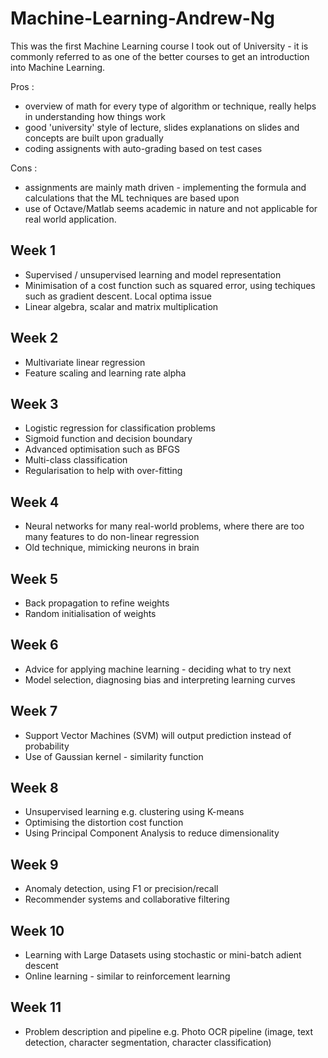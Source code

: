 # Machine-Learning-Andrew-Ng

This was the first Machine Learning course I took out of University - it is commonly referred to as one of the better courses to get an introduction into Machine Learning.

Pros :
* overview of math for every type of algorithm or technique, really helps in understanding how things work
* good 'university' style of lecture, slides explanations on slides and concepts are built upon gradually
* coding assignents with auto-grading based on test cases

Cons :
* assignments are mainly math driven - implementing the formula and calculations that the ML techniques are based upon
* use of Octave/Matlab seems academic in nature and not applicable for real world application.

<h2>Week 1</h2>

* Supervised / unsupervised learning and model representation
* Minimisation of a cost function such as squared error, using techiques such as gradient descent. Local optima issue
* Linear algebra, scalar and matrix multiplication

<h2>Week 2</h2>

* Multivariate linear regression 
* Feature scaling and learning rate alpha

<h2>Week 3</h2>

* Logistic regression for classification problems
* Sigmoid function and decision boundary
* Advanced optimisation such as BFGS
* Multi-class classification
* Regularisation to help with over-fitting

<h2>Week 4</h2>

* Neural networks for many real-world problems, where there are too many features to do non-linear regression
* Old technique, mimicking neurons in brain

<h2>Week 5</h2>

* Back propagation to refine weights
* Random initialisation of weights

<h2>Week 6</h2>

* Advice for applying machine learning - deciding what to try next 
* Model selection, diagnosing bias and interpreting learning curves

<h2>Week 7</h2>

* Support Vector Machines (SVM) will output prediction instead of probability
* Use of Gaussian kernel - similarity function

<h2>Week 8</h2>

* Unsupervised learning e.g. clustering using K-means
* Optimising the distortion cost function
* Using Principal Component Analysis to reduce dimensionality

<h2>Week 9</h2>

* Anomaly detection, using F1 or precision/recall
* Recommender systems and collaborative filtering

<h2>Week 10</h2>

* Learning with Large Datasets using stochastic or mini-batch adient descent
* Online learning - similar to reinforcement learning

<h2>Week 11</h2>

* Problem description and pipeline e.g. Photo OCR pipeline (image, text detection, character segmentation, character classification)
